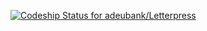 [ ![Codeship Status for adeubank/Letterpress](https://codeship.com/projects/9599ca20-bfd1-0132-7e59-3a4372b16de9/status?branch=master)](https://codeship.com/projects/73056)